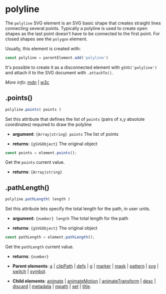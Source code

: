 # polyline

The `polyline` SVG element is an SVG basic shape that creates straight lines connecting several points. Typically a polyline is used to create open shapes as the last point doesn't have to be connected to the first point. For closed shapes see the `polygon` element.

Usually, this element is created with:
      
```js
const polyline = parentElement.add('polyline')
```

It's possible to create it as a disconnected element with `gSVG('polyline')` and attach it to the SVG document with `.attachTo()`.

*More info*:
      [mdn](https://developer.mozilla.org//en-US/docs/Web/SVG/Element/polyline) | [w3c](https://svgwg.org/svg2-draft/single-page.html#shapes-PolylineElement)

## .points()


```js
polyline.points( points )
```
Set this attribute that defines the list of `points` (pairs of x,y absolute coordinates) required to draw the polyline

- **argument**: `{Array|string} points` The list of points

- **returns**: `{gSVGObject}` The original object


```js
const points = element.points();
```
Get the `points` current value.

- **returns**: `{Array|string}` 

## .pathLength()


```js
polyline.pathLength( length )
```
Set this attribute lets specify the total length for the path, in user units.

- **argument**: `{number} length` The total length for the path

- **returns**: `{gSVGObject}` The original object


```js
const pathLength = element.pathLength();
```
Get the `pathLength` current value.

- **returns**: `{number}` 

- **Parent elements**: [a](a.md) | [clipPath](clipPath.md) | [defs](defs.md) | [g](g.md) | [marker](marker.md) | [mask](mask.md) | [pattern](pattern.md) | [svg](svg.md) | [switch](switch.md) | [symbol](symbol.md).

- **Child elements**: [animate](animate.md) | [animateMotion](animateMotion.md) | [animateTransform](animateTransform.md) | [desc](desc.md) | [discard](./discard.md) | [metadata](metadata.md) | [mpath](mpath.md) | [set](set.md) | [title](title.md).

